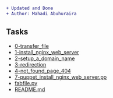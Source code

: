 ```diff

+ Updated and Done
+ Author: Mahadi Abuhuraira

```
## Tasks
* [0-transfer_file](0-transfer_file)
* [1-install_nginx_web_server](1-install_nginx_web_server)
* [2-setup_a_domain_name](2-setup_a_domain_name)
* [3-redirection](3-redirection)
* [4-not_found_page_404](4-not_found_page_404)
* [7-puppet_install_nginx_web_server.pp](7-puppet_install_nginx_web_server.pp)
* [fabfile.py](fabfile.py)
* [README.md](README.md)
